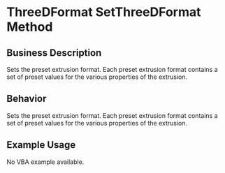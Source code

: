 # ThreeDFormat SetThreeDFormat Method

## Business Description
Sets the preset extrusion format. Each preset extrusion format contains a set of preset values for the various properties of the extrusion.

## Behavior
Sets the preset extrusion format. Each preset extrusion format contains a set of preset values for the various properties of the extrusion.

## Example Usage
No VBA example available.